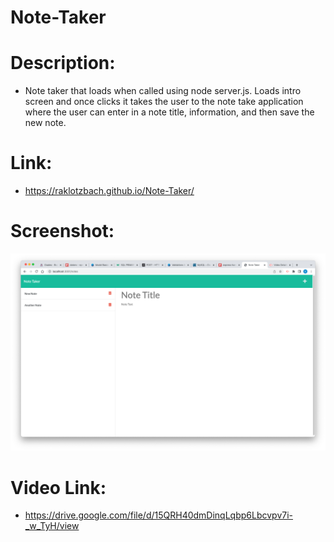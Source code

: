 # Note-Taker

# Description:
- Note taker that loads when called using node server.js.  Loads intro screen and once clicks it takes the user to the note take application where the user can enter in a note title, information, and then save the new note. 

# Link:

* https://raklotzbach.github.io/Note-Taker/

# Screenshot:

![image](./public/assets/images/Screen%20Shot%202022-07-25%20at%209.37.19%20AM.png)

# Video Link:

* https://drive.google.com/file/d/15QRH40dmDinqLqbp6Lbcvpv7i-_w_TyH/view

